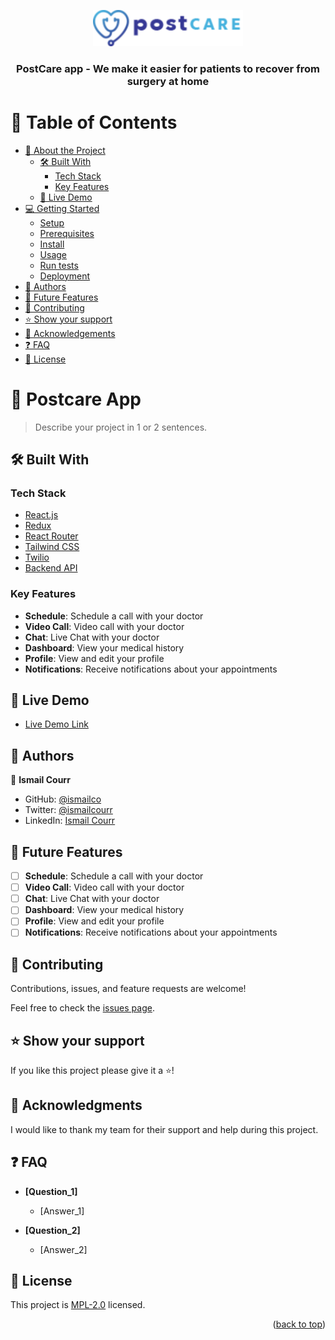 <a name="readme-top"></a>

<div align="center">

  <img src="./src/assets/img/logos/logo-blue.svg" alt="logo" width="240"  height="auto" />
  <br/>

  <h3><b>PostCare app - We make it easier for patients to recover from surgery at home</b></h3>

</div>

# 📗 Table of Contents

- [📖 About the Project](#about-project)
  - [🛠 Built With](#built-with)
    - [Tech Stack](#tech-stack)
    - [Key Features](#key-features)
  - [🚀 Live Demo](#live-demo)
- [💻 Getting Started](#getting-started)
  - [Setup](#setup)
  - [Prerequisites](#prerequisites)
  - [Install](#install)
  - [Usage](#usage)
  - [Run tests](#run-tests)
  - [Deployment](#triangular_flag_on_post-deployment)
- [👥 Authors](#authors)
- [🔭 Future Features](#future-features)
- [🤝 Contributing](#contributing)
- [⭐️ Show your support](#support)
- [🙏 Acknowledgements](#acknowledgements)
- [❓ FAQ](#faq)
- [📝 License](#license)

<!-- PROJECT DESCRIPTION -->

# 📖 Postcare App <a name="about-project"></a>

> Describe your project in 1 or 2 sentences.

## 🛠 Built With <a name="built-with"></a>

### Tech Stack <a name="tech-stack"></a>

  <ul>
    <li><a href="https://reactjs.org/">React.js</a></li>
    <li><a href="https://redux.js.org/">Redux</a></li>
    <li><a href="https://reactrouter.com/">React Router</a></li>
    <li><a href="https://tailwindcss.com/">Tailwind CSS</a></li>
    <li><a href="https://www.twilio.com/">Twilio</a></li>
    <li><a href="#">Backend API</a></li>
  </ul>

### Key Features <a name="key-features"></a>

- **Schedule**: Schedule a call with your doctor
- **Video Call**: Video call with your doctor
- **Chat**: Live Chat with your doctor
- **Dashboard**: View your medical history
- **Profile**: View and edit your profile
- **Notifications**: Receive notifications about your appointments

## 🚀 Live Demo <a name="live-demo"></a>

- [Live Demo Link](https://colab16-postop-front-end.pages.dev/)

## 👥 Authors <a name="authors"></a>

👤 **Ismail Courr**

- GitHub: [@ismailco](https://github.com/ismailco)
- Twitter: [@ismailcourr](https://twitter.com/ismailcourr)
- LinkedIn: [Ismail Courr](https://linkedin.com/in/ismailcourr)

## 🔭 Future Features <a name="future-features"></a>

- [ ] **Schedule**: Schedule a call with your doctor
- [ ] **Video Call**: Video call with your doctor
- [ ] **Chat**: Live Chat with your doctor
- [ ] **Dashboard**: View your medical history
- [ ] **Profile**: View and edit your profile
- [ ] **Notifications**: Receive notifications about your appointments

## 🤝 Contributing <a name="contributing"></a>

Contributions, issues, and feature requests are welcome!

Feel free to check the [issues page](../../issues/).

## ⭐️ Show your support <a name="support"></a>

If you like this project please give it a ⭐️!

## 🙏 Acknowledgments <a name="acknowledgements"></a>

I would like to thank my team for their support and help during this project.

## ❓ FAQ <a name="faq"></a>

- **[Question_1]**

  - [Answer_1]

- **[Question_2]**

  - [Answer_2]

## 📝 License <a name="license"></a>

This project is [MPL-2.0](./LICENSE) licensed.

<p align="right">(<a href="#readme-top">back to top</a>)</p>
